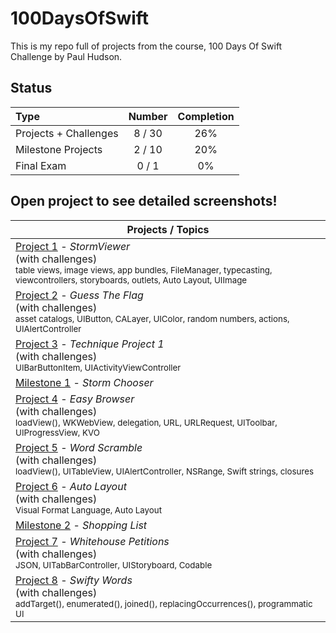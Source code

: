 # 100DaysOfSwift

This is my repo full of projects from the course, 100 Days Of Swift Challenge by Paul Hudson.

## Status

Type               | Number  | Completion
:---               |  :---:  |   :---:
Projects + Challenges           |  8 / 30 | 26%
Milestone Projects |  2 / 10 | 20%
Final Exam         |  0 / 1  | 0%


## Open project to see detailed screenshots!

Projects / Topics                                                                                                                                                            |
| --- | 
[Project 1](Project1) - *StormViewer* <br/>(with challenges)                                         <br/><sub> table views, image views, app bundles, FileManager, typecasting, viewcontrollers, storyboards, outlets, Auto Layout, UIImage </sub> | |
[Project 2](Project2) - *Guess The Flag* <br/>(with challenges)                                         <br/><sub> asset catalogs, UIButton, CALayer, UIColor, random numbers, actions, UIAlertController </sub> | |
[Project 3](Project3) - *Technique Project 1* <br/>(with challenges)                                         <br/><sub> UIBarButtonItem,  UIActivityViewController </sub> | |
[Milestone 1](Milestone1) - *Storm Chooser* <br/>                                        | |
[Project 4](Project4) - *Easy Browser* <br/>(with challenges)                                         <br/><sub> loadView(), WKWebView, delegation, URL, URLRequest, UIToolbar, UIProgressView, KVO  </sub> | |
[Project 5](Project5) - *Word Scramble* <br/>(with challenges)                                         <br/><sub> loadView(), UITableView, UIAlertController, NSRange, Swift strings, closures  </sub> | |
[Project 6](Project6a) - *Auto Layout* <br/>(with challenges)                                         <br/><sub> Visual Format Language, Auto Layout  </sub> | |
[Milestone 2](Milestone2) - *Shopping List* <br/>                                        | |
[Project 7](Project7) - *Whitehouse Petitions* <br/>(with challenges)                                         <br/><sub> JSON, UITabBarController, UIStoryboard, Codable  </sub> | |
[Project 8](Project8) - *Swifty Words* <br/>(with challenges)                                         <br/><sub> addTarget(), enumerated(), joined(), replacingOccurrences(), programmatic UI  </sub> | |





